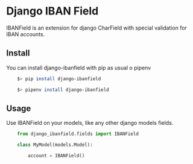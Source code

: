 # Django IBAN Field


IBANField is an extension for django CharField with special validation for IBAN accounts.

## Install

You can install django-ibanfield with pip as usual o pipenv

```bash
    $> pip install django-ibanfield
```

```bash
    $> pipenv install django-ibanfield
```

## Usage

Use IBANField on your models, like any other django models fields.

```python
    from django_ibanfield.fields import IBANField

    class MyModel(models.Model):

        account = IBANField()
```
